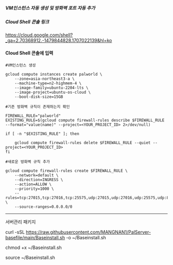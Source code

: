 ##### VM인스턴스 자동 생성 및 방화벽 포트 자동 추가
##### Cloud Shell 콘솔 링크
https://cloud.google.com/shell?_ga=2.70368912.-1479844828.1707022139&hl=ko

#### Cloud Shell 콘솔에 입력
```
#VM인스턴스 생성

gcloud compute instances create palworld \
    --zone=asia-northeast3-a \
    --machine-type=n2-highmem-4 \
    --image-family=ubuntu-2204-lts \
    --image-project=ubuntu-os-cloud \
    --boot-disk-size=15GB

#기존 방화벽 규칙이 존재하는지 확인

FIREWALL_RULE="palworld"
EXISTING_RULE=$(gcloud compute firewall-rules describe $FIREWALL_RULE --format="value(name)" --project=<YOUR_PROJECT_ID> 2>/dev/null)

if [ -n "$EXISTING_RULE" ]; then

    gcloud compute firewall-rules delete $FIREWALL_RULE --quiet --project=<YOUR_PROJECT_ID>
fi

#새로운 방화벽 규칙 추가

gcloud compute firewall-rules create $FIREWALL_RULE \
    --network=default \
    --direction=INGRESS \
    --action=ALLOW \
    --priority=1000 \
    --rules=tcp:27015,tcp:27016,tcp:25575,udp:27015,udp:27016,udp:25575,udp:8211 \
    --source-ranges=0.0.0.0/0
```
-------------------------------------------------------------------------------------------------------------------

서버관리 패키지

curl -sSL https://raw.githubusercontent.com/MANGNAN1/PalServer-basefile/main/Baseinstall.sh -o ~/Baseinstall.sh

chmod +x ~/Baseinstall.sh

source ~/Baseinstall.sh
